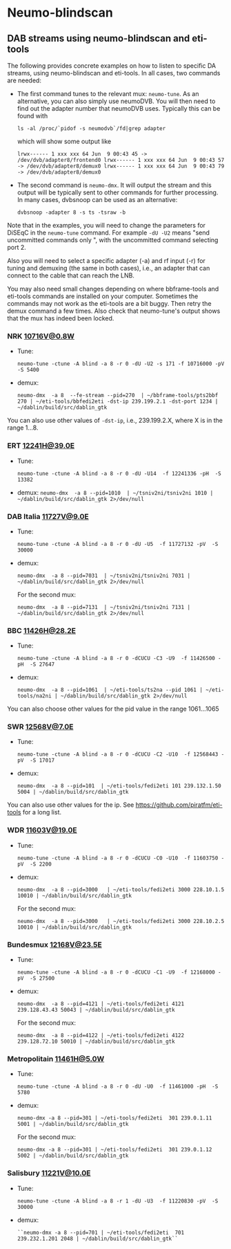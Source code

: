 # Neumo-blindscan

##  DAB streams using neumo-blindscan and eti-tools ##

The following provides concrete examples on how to listen to specific DA streams,
using neumo-blindscan and eti-tools. In all cases, two commands are needed:

* The first command tunes to the relevant mux: `neumo-tune`. As an alternative,
  you can also simply use neumoDVB. You will then need to find out the adapter
  number that neumoDVB uses. Typically this can be found with

  ``ls -al /proc/`pidof -s neumodvb`/fd|grep adapter``

  which will show some output like

  ``
  lrwx------ 1 xxx xxx 64 Jun  9 00:43 45 -> /dev/dvb/adapter8/frontend0
  lrwx------ 1 xxx xxx 64 Jun  9 00:43 57 -> /dev/dvb/adapter8/demux0
  lrwx------ 1 xxx xxx 64 Jun  9 00:43 79 -> /dev/dvb/adapter8/demux0
  ``
* The second command is `neumo-dmx`. It will output the stream and this output will be typically sent
  to other commands for further processing.  In many cases, dvbsnoop can be used as an alternative:

  ``dvbsnoop -adapter 8 -s ts -tsraw -b``

Note that in the examples, you will need to change  the parameters for DiSEqC in the `neumo-tune` command.
For example `-dU -U2` means "send uncommitted commands only ", with the uncommitted command
selecting port 2.

Also you will need to select a specific adapter (-a) and rf input (-r) for tuning and demuxing (the same in both cases), i.e., an
adapter that can connect to the cable that can reach the LNB.

You may also need small changes depending on where bbframe-tools and eti-tools commands are installed on
your computer. Sometimes the commands may not work as the eti-tools are a bit buggy. Then retry the demux
command a  few times. Also check that neumo-tune's output shows that the mux has indeed been locked.

### NRK 10716V@0.8W

* Tune:

    ``neumo-tune -ctune -A blind -a 8 -r 0 -dU -U2 -s 171 -f 10716000 -pV  -S 5400``

* demux:

    ``neumo-dmx  -a 8  --fe-stream --pid=270  | ~/bbframe-tools/pts2bbf 270 | ~/eti-tools/bbfedi2eti -dst-ip 239.199.2.1 -dst-port 1234 | ~/dablin/build/src/dablin_gtk``


You can also use other values of  `-dst-ip`, i.e., 239.199.2.X, where X is in the range 1...8.

### ERT 12241H@39.0E

* Tune:

   ``neumo-tune -ctune -A blind -a 8 -r 0 -dU -U14  -f 12241336 -pH  -S 13382``

* demux:
  ``neumo-dmx  -a 8 --pid=1010  | ~/tsniv2ni/tsniv2ni 1010 | ~/dablin/build/src/dablin_gtk 2>/dev/null``


### DAB Italia 11727V@9.0E

* Tune:

    ``neumo-tune -ctune -A blind -a 8 -r 0 -dU -U5  -f 11727132 -pV  -S 30000``

* demux:

  ``neumo-dmx  -a 8 --pid=7031  | ~/tsniv2ni/tsniv2ni 7031 | ~/dablin/build/src/dablin_gtk 2>/dev/null``

  For the second mux:

  ``neumo-dmx  -a 8 --pid=7131  | ~/tsniv2ni/tsniv2ni 7131 | ~/dablin/build/src/dablin_gtk 2>/dev/null``



### BBC 11426H@28.2E

* Tune:

    ``neumo-tune -ctune -A blind -a 8 -r 0 -dCUCU -C3 -U9  -f 11426500 -pH  -S 27647``

* demux:

  ``neumo-dmx  -a 8 --pid=1061  | ~/eti-tools/ts2na --pid 1061 | ~/eti-tools/na2ni | ~/dablin/build/src/dablin_gtk 2>/dev/null``

You can also choose other values for the pid value in the range 1061...1065


### SWR 12568V@7.0E

* Tune:

  ``neumo-tune -ctune -A blind -a 8 -r 0 -dCUCU -C2 -U10  -f 12568443 -pV  -S 17017``

* demux:

  ``neumo-dmx  -a 8 --pid=101  | ~/eti-tools/fedi2eti 101 239.132.1.50 5004 | ~/dablin/build/src/dablin_gtk``

You can also use other values for the ip. See https://github.com/piratfm/eti-tools for a long list.



### WDR 11603V@19.0E

* Tune:

    ``neumo-tune -ctune -A blind -a 8 -r 0 -dCUCU -C0 -U10  -f 11603750 -pV  -S 2200``

* demux:

  ``neumo-dmx  -a 8 --pid=3000   | ~/eti-tools/fedi2eti 3000 228.10.1.5 10010 | ~/dablin/build/src/dablin_gtk``

  For the second mux:

  ``neumo-dmx  -a 8 --pid=3000   | ~/eti-tools/fedi2eti 3000 228.10.2.5 10010 | ~/dablin/build/src/dablin_gtk``


### Bundesmux 12168V@23.5E

* Tune:

    ``neumo-tune -ctune -A blind -a 8 -r 0 -dCUCU -C1 -U9  -f 12168000 -pV  -S 27500``

* demux:

   ``neumo-dmx  -a 8 --pid=4121 | ~/eti-tools/fedi2eti 4121 239.128.43.43 50043 | ~/dablin/build/src/dablin_gtk``


  For the second mux:
  
    ``neumo-dmx  -a 8 --pid=4122 | ~/eti-tools/fedi2eti 4122 239.128.72.10 50010 | ~/dablin/build/src/dablin_gtk``

### Metropolitain 11461H@5.0W

* Tune:

  ``neumo-tune -ctune -A blind -a 8 -r 0 -dU -U0  -f 11461000 -pH  -S 5780``

* demux:

  ``neumo-dmx -a 8 --pid=301 | ~/eti-tools/fedi2eti  301 239.0.1.11 5001 | ~/dablin/build/src/dablin_gtk``


  For the second mux:

  ``neumo-dmx -a 8 --pid=301 | ~/eti-tools/fedi2eti  301 239.0.1.12 5002 | ~/dablin/build/src/dablin_gtk``



### Salisbury 11221V@10.0E

* Tune:

    ``neumo-tune -ctune -A blind -a 8 -r 1 -dU -U3  -f 11220830 -pV  -S 30000``

* demux:

      ``neumo-dmx -a 8 --pid=701 | ~/eti-tools/fedi2eti  701 239.232.1.201 2048 | ~/dablin/build/src/dablin_gtk``
